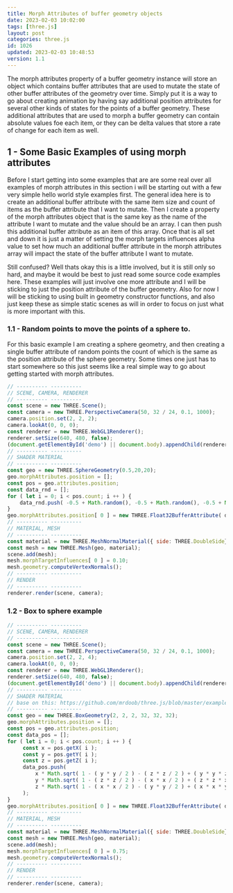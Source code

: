 ```yaml
---
title: Morph Attributes of buffer geometry objects
date: 2023-02-03 10:02:00
tags: [three.js]
layout: post
categories: three.js
id: 1026
updated: 2023-02-03 10:48:53
version: 1.1
---
```


The morph attributes property of a buffer geometry instance will store an object which contains buffer attributes that are used to mutate the state of other buffer attributes of the geometry over time. Simply put it is a way to go about creating animation by having say additional position attributes for several other kinds of states for the points of a buffer geometry. These additional attributes that are used to morph a buffer geometry can contain absolute values foe each item, or they can be delta values that store a rate of change for each item as well.


<!-- more -->


## 1 - Some Basic Examples of using morph attributes

Before I start getting into some examples that are are some real over all examples of morph attributes in this section i will be starting out with a few very simple hello world style examples first. The general idea here is to create an additional buffer attribute with the same item size and count of items as the buffer attribute that I want to mutate. Then I create a property of the morph attributes object that is the same key as the name of the attribute I want to mutate and the value should be an array. I can then push this additional buffer attribute as an item of this array. Once that is all set and down it is just a matter of setting the morph targets influences alpha value to set how much an additional buffer attribute in the morph attributes array will impact the state of the buffer attribute I want to mutate.

Still confused? Well thats okay this is a little involved, but it is still only so hard, and maybe it would be best to just read some source code examples here. These examples will just involve one more attribute and I will be sticking to just the position attribute of the buffer geometry. Also for now I will be sticking to using built in geometry constructor functions, and also just keep these as simple static scenes as will in order to focus on just what is more important with this.

### 1.1 - Random points to move the points of a sphere to.

For this basic example I am creating a sphere geometry, and then creating a single buffer attribute of random points the count of which is the same as the position attribute of the sphere geometry. Some times one just has to start somewhere so this just seems like a real simple way to go about getting started with morph attributes.

```js
// ---------- ----------
// SCENE, CAMERA, RENDERER
// ---------- ----------
const scene = new THREE.Scene();
const camera = new THREE.PerspectiveCamera(50, 32 / 24, 0.1, 1000);
camera.position.set(2, 2, 2);
camera.lookAt(0, 0, 0);
const renderer = new THREE.WebGL1Renderer();
renderer.setSize(640, 480, false);
(document.getElementById('demo') || document.body).appendChild(renderer.domElement);
// ---------- ----------
// SHADER MATERIAL
// ---------- ----------
const geo = new THREE.SphereGeometry(0.5,20,20);
geo.morphAttributes.position = [];
const pos = geo.attributes.position;
const data_rnd = [];
for ( let i = 0; i < pos.count; i ++ ) {
    data_rnd.push( -0.5 + Math.random(), -0.5 + Math.random(), -0.5 + Math.random() );
}
geo.morphAttributes.position[ 0 ] = new THREE.Float32BufferAttribute( data_rnd, 3 );
// ---------- ----------
// MATERIAL, MESH
// ---------- ----------
const material = new THREE.MeshNormalMaterial({ side: THREE.DoubleSide});
const mesh = new THREE.Mesh(geo, material);
scene.add(mesh);
mesh.morphTargetInfluences[ 0 ] = 0.10;
mesh.geometry.computeVertexNormals();
// ---------- ----------
// RENDER
// ---------- ----------
renderer.render(scene, camera);
```

### 1.2 - Box to sphere example

```js
// ---------- ----------
// SCENE, CAMERA, RENDERER
// ---------- ----------
const scene = new THREE.Scene();
const camera = new THREE.PerspectiveCamera(50, 32 / 24, 0.1, 1000);
camera.position.set(2, 2, 4);
camera.lookAt(0, 0, 0);
const renderer = new THREE.WebGL1Renderer();
renderer.setSize(640, 480, false);
(document.getElementById('demo') || document.body).appendChild(renderer.domElement);
// ---------- ----------
// SHADER MATERIAL
// base on this: https://github.com/mrdoob/three.js/blob/master/examples/webgl_morphtargets.html
// ---------- ----------
const geo = new THREE.BoxGeometry(2, 2, 2, 32, 32, 32);
geo.morphAttributes.position = [];
const pos = geo.attributes.position;
const data_pos = [];
for ( let i = 0; i < pos.count; i ++ ) {
     const x = pos.getX( i );
     const y = pos.getY( i );
     const z = pos.getZ( i );
     data_pos.push(
         x * Math.sqrt( 1 - ( y * y / 2 ) - ( z * z / 2 ) + ( y * y * z * z / 3 ) ),
         y * Math.sqrt( 1 - ( z * z / 2 ) - ( x * x / 2 ) + ( z * z * x * x / 3 ) ),
         z * Math.sqrt( 1 - ( x * x / 2 ) - ( y * y / 2 ) + ( x * x * y * y / 3 ) )
     );
}
geo.morphAttributes.position[ 0 ] = new THREE.Float32BufferAttribute( data_pos, 3 );
// ---------- ----------
// MATERIAL, MESH
// ---------- ----------
const material = new THREE.MeshNormalMaterial({ side: THREE.DoubleSide});
const mesh = new THREE.Mesh(geo, material);
scene.add(mesh);
mesh.morphTargetInfluences[ 0 ] = 0.75;
mesh.geometry.computeVertexNormals();
// ---------- ----------
// RENDER
// ---------- ----------
renderer.render(scene, camera);
```
